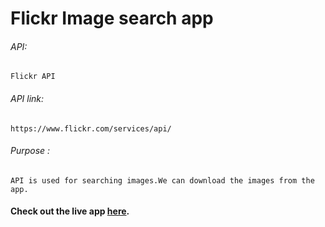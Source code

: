 # Flickr Image search app

###### API:
    Flickr API

###### API link:
    https://www.flickr.com/services/api/

###### Purpose :
    API is used for searching images.We can download the images from the app.

#### Check out the live app [here](https://priyanka23-brs.github.io/Flickr-API/).
